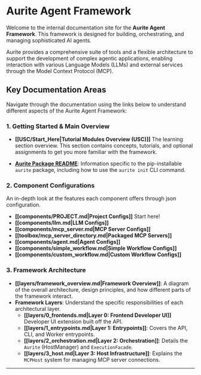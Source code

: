 # Aurite Agent Framework

Welcome to the internal documentation site for the **Aurite Agent Framework**. This framework is designed for building, orchestrating, and managing sophisticated AI agents.

Aurite provides a comprehensive suite of tools and a flexible architecture to support the development of complex agentic applications, enabling interaction with various Language Models (LLMs) and external services through the Model Context Protocol (MCP).

## Key Documentation Areas

Navigate through the documentation using the links below to understand different aspects of the Aurite Agent Framework:

### 1. Getting Started & Main Overview

*   **[[USC/Start_Here|Tutorial Modules Overview (USC)]]** The learning section overview. This section contains concepts, tutorials, and optional assignments to get you more familiar with the framework.

* **[Aurite Package README](https://github.com/Aurite-ai/aurite-agents/blob/main/README_packaged.md)**: Information specific to the pip-installable `aurite` package, including how to use the `aurite init` CLI command.

### 2. Component Configurations
An in-depth look at the features each component offers through json configuration.
*   **[[components/PROJECT.md|Project Configs]]** Start here!
*   **[[components/llm.md|LLM Configs]]**
*   **[[components/mcp_server.md|MCP Server Configs]]**
*   **[[toolbox/mcp_server_directory.md|Packaged MCP Servers]]**
*   **[[components/agent.md|Agent Configs]]**
*   **[[components/simple_workflow.md|Simple Workflow Configs]]**
*   **[[components/custom_workflow.md|Custom Workflow Configs]]**

### 3. Framework Architecture
*   **[[layers/framework_overview.md|Framework Overview]]**: A diagram of the overall architecture, design principles, and how different parts of the framework interact.
*   **Framework Layers**: Understand the specific responsibilities of each architectural layer.
    *   **[[layers/0_frontends.md|Layer 0: Frontend Developer UI]]** Developer UI extension built off the API.
    *   **[[layers/1_entrypoints.md|Layer 1: Entrypoints]]**: Covers the API, CLI, and Worker entrypoints.
    *   **[[layers/2_orchestration.md|Layer 2: Orchestration]]**: Details the `Aurite` (HostManager) and `ExecutionFacade`.
    *   **[[layers/3_host.md|Layer 3: Host Infrastructure]]**: Explains the `MCPHost` system for managing MCP server connections.


---
